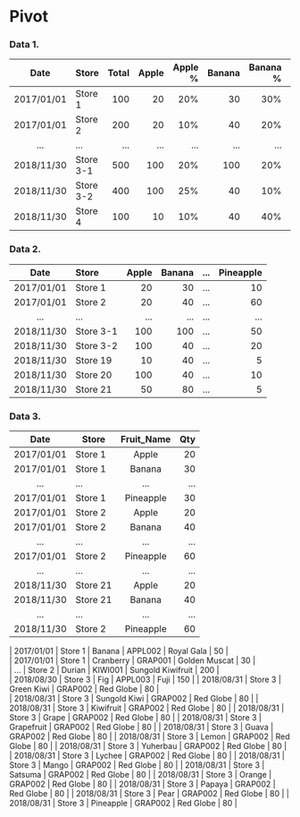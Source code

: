 # Pivot
### Data 1.
| Date       | Store      | Total | Apple | Apple % | Banana | Banana % | ... | Pineapple | Pineapple % |
|:---:       |:---        | ---:  | ---:  | ---:    | ---:   | ---:     |:---:| ---:      | ---:        |
| 2017/01/01 | Store 1    | 100   | 20    | 20%     | 30     | 30%      | ... | 10        | 10%         |
| 2017/01/01 | Store 2    | 200   | 20    | 10%     | 40     | 20%      | ... | 60        | 30%         |
| ...        | ...        | ...   | ...   | ...     | ...    | ...      | ... | ...       | ...         |
| 2018/11/30 | Store 3-1  | 500   | 100   | 20%     | 100    | 20%      | ... | 50        | 10%         |
| 2018/11/30 | Store 3-2  | 400   | 100   | 25%     | 40     | 10%      | ... | 20        | 5%          |
| 2018/11/30 | Store 4    | 100   | 10    | 10%     | 40     | 40%      | ... | 5         | 5%          |

### Data 2.
| Date       | Store      | Apple | Banana | ... | Pineapple | 
|:---:       |:---        | ---:  | ---:   |:---:| ---:      |
| 2017/01/01 | Store 1    | 20    | 30     | ... | 10        | 
| 2017/01/01 | Store 2    | 20    | 40     | ... | 60        | 
| ...        | ...        | ...   | ...    | ... | ...       | 
| 2018/11/30 | Store 3-1 | 100   | 100    | ... | 50        | 
| 2018/11/30 | Store 3-2 | 100   | 40     | ... | 20        |
| 2018/11/30 | Store 19   | 10    | 40     | ... | 5         |
| 2018/11/30 | Store 20   | 100   | 40     | ... | 10        | 
| 2018/11/30 | Store 21   | 50    | 80     | ... | 5         | 

### Data 3.
| Date       | Store    | Fruit_Name      | Qty |
| :---:      | ---      | :---:           | ---:| 
| 2017/01/01 | Store 1  | Apple           | 20  | 
| 2017/01/01 | Store 1  | Banana          | 30  | 
| ...        | ...      | ...             | ... | 
| 2017/01/01 | Store 1  | Pineapple       | 30  | 
| 2017/01/01 | Store 2  | Apple           | 20  | 
| 2017/01/01 | Store 2  | Banana          | 40  | 
| ...        | ...      | ...             | ... | 
| 2017/01/01 | Store 2  | Pineapple       | 60  | 
| ...        | ...      | ...             | ... | 
| 2018/11/30 | Store 21 | Apple           | 20  | 
| 2018/11/30 | Store 21  | Banana          | 40  | 
| ...        | ...      | ...             | ... | 
| 2018/11/30 | Store 2  | Pineapple       | 60  | 
   


| 2017/01/01 | Store 1 | Banana          | APPL002       | Royal Gala         |   50 |  
| 2017/01/01 | Store 1 | Cranberry       | GRAP001       | Golden Muscat      |   30 |  
| ...        | Store 2 | Durian          | KIWI001       | Sungold Kiwifruit  |  200 |  
| 2018/08/30 | Store 3 | Fig             | APPL003       | Fuji               |  150 | 
| 2018/08/31 | Store 3 | Green Kiwi      | GRAP002       | Red Globe          |   80 |  
| 2018/08/31 | Store 3 | Sungold Kiwi    | GRAP002       | Red Globe          |   80 | 
| 2018/08/31 | Store 3 | Kiwifruit       | GRAP002       | Red Globe          |   80 | 
| 2018/08/31 | Store 3 | Grape           | GRAP002       | Red Globe          |   80 | 
| 2018/08/31 | Store 3 | Grapefruit      | GRAP002       | Red Globe          |   80 | 
| 2018/08/31 | Store 3 | Guava           | GRAP002       | Red Globe          |   80 | 
| 2018/08/31 | Store 3 | Lemon           | GRAP002       | Red Globe          |   80 | 
| 2018/08/31 | Store 3 | Yuherbau        | GRAP002       | Red Globe          |   80 | 
| 2018/08/31 | Store 3 | Lychee          | GRAP002       | Red Globe          |   80 | 
| 2018/08/31 | Store 3 | Mango           | GRAP002       | Red Globe          |   80 | 
| 2018/08/31 | Store 3 | Satsuma         | GRAP002       | Red Globe          |   80 | 
| 2018/08/31 | Store 3 | Orange          | GRAP002       | Red Globe          |   80 | 
| 2018/08/31 | Store 3 | Papaya          | GRAP002       | Red Globe          |   80 | 
| 2018/08/31 | Store 3 | Pear            | GRAP002       | Red Globe          |   80 | 
| 2018/08/31 | Store 3 | Pineapple       | GRAP002       | Red Globe          |   80 | 








